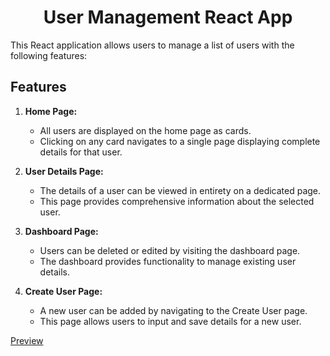 <h1 style="text-align: center;">User Management React App</h1>

This React application allows users to manage a list of users with the following features:

## Features

1. **Home Page:**
   - All users are displayed on the home page as cards.
   - Clicking on any card navigates to a single page displaying complete details for that user.

2. **User Details Page:**
   - The details of a user can be viewed in entirety on a dedicated page.
   - This page provides comprehensive information about the selected user.

3. **Dashboard Page:**
   - Users can be deleted or edited by visiting the dashboard page.
   - The dashboard provides functionality to manage existing user details.

4. **Create User Page:**
   - A new user can be added by navigating to the Create User page.
   - This page allows users to input and save details for a new user.
<p><a href="https://axios-react-mock-api.netlify.app/">Preview</a></p>
